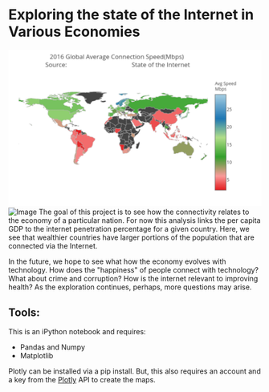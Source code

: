 # Exploring the state of the Internet in Various Economies

![Image](https://github.com/gmsardane/Exploring-the-state-of-the-Internet-in-Various-Economies/blob/master/2016_Avg_Internet_Speeds.png)
![Image](https://github.com/gmsardane/State-of-the-Internet/blob/master/GDP_versus_Depth.png)
The goal of this project is to see how the connectivity relates to the economy 
of a particular nation. For 
now this analysis links the per capita GDP to the internet penetration percentage for a given country.
Here, we see that wealthier countries have larger portions of the population that are connected via the Internet.


In the future, we hope to see what how the economy evolves with technology. How does the "happiness" of people connect with technology?
What about crime and corruption? How is the internet relevant to improving health? As the exploration continues, perhaps, more questions 
may arise.

## Tools:
This is an iPython notebook and requires:
 
 + Pandas and Numpy
 + Matplotlib

Plotly can be installed via a pip install. But, this also requires an account and a key from the [Plotly](https://plot.ly/python/choropleth-maps/) API to create the maps.


